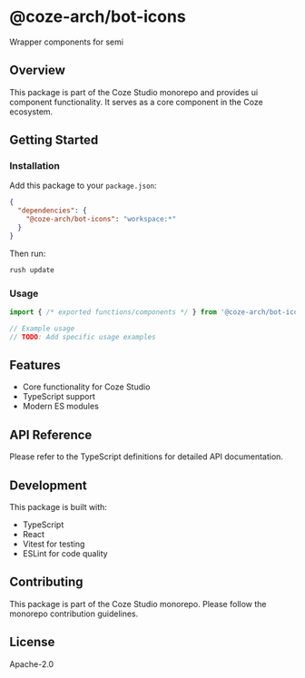 # @coze-arch/bot-icons

Wrapper components for semi

## Overview

This package is part of the Coze Studio monorepo and provides ui component functionality. It serves as a core component in the Coze ecosystem.

## Getting Started

### Installation

Add this package to your `package.json`:

```json
{
  "dependencies": {
    "@coze-arch/bot-icons": "workspace:*"
  }
}
```

Then run:

```bash
rush update
```

### Usage

```typescript
import { /* exported functions/components */ } from '@coze-arch/bot-icons';

// Example usage
// TODO: Add specific usage examples
```

## Features

- Core functionality for Coze Studio
- TypeScript support
- Modern ES modules

## API Reference

Please refer to the TypeScript definitions for detailed API documentation.

## Development

This package is built with:

- TypeScript
- React
- Vitest for testing
- ESLint for code quality

## Contributing

This package is part of the Coze Studio monorepo. Please follow the monorepo contribution guidelines.

## License

Apache-2.0
